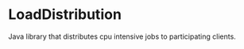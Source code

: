 LoadDistribution
================

Java library that distributes cpu intensive jobs to participating clients.
